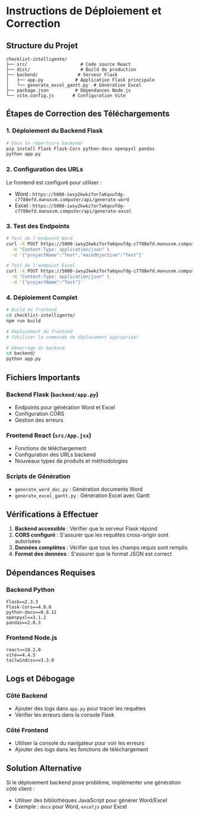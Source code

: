 # Instructions de Déploiement et Correction

## Structure du Projet

```
checklist-intelligente/
├── src/                    # Code source React
├── dist/                   # Build de production
├── backend/               # Serveur Flask
│   ├── app.py            # Application Flask principale
│   └── generate_excel_gantt.py  # Génération Excel
├── package.json          # Dépendances Node.js
└── vite.config.js       # Configuration Vite
```

## Étapes de Correction des Téléchargements

### 1. Déploiement du Backend Flask

```bash
# Dans le répertoire backend/
pip install Flask Flask-Cors python-docx openpyxl pandas
python app.py
```

### 2. Configuration des URLs

Le frontend est configuré pour utiliser :
- Word : `https://5000-iwsy2kwkz7or7a6qxufdg-c7788efd.manusvm.computer/api/generate-word`
- Excel : `https://5000-iwsy2kwkz7or7a6qxufdg-c7788efd.manusvm.computer/api/generate-excel`

### 3. Test des Endpoints

```bash
# Test de l'endpoint Word
curl -X POST https://5000-iwsy2kwkz7or7a6qxufdg-c7788efd.manusvm.computer/api/generate-word \
  -H "Content-Type: application/json" \
  -d '{"projectName":"Test","mainObjective":"Test"}'

# Test de l'endpoint Excel  
curl -X POST https://5000-iwsy2kwkz7or7a6qxufdg-c7788efd.manusvm.computer/api/generate-excel \
  -H "Content-Type: application/json" \
  -d '{"projectName":"Test"}'
```

### 4. Déploiement Complet

```bash
# Build du frontend
cd checklist-intelligente/
npm run build

# Déploiement du frontend
# (Utiliser la commande de déploiement appropriée)

# Démarrage du backend
cd backend/
python app.py
```

## Fichiers Importants

### Backend Flask (`backend/app.py`)
- Endpoints pour génération Word et Excel
- Configuration CORS
- Gestion des erreurs

### Frontend React (`src/App.jsx`)
- Fonctions de téléchargement
- Configuration des URLs backend
- Nouveaux types de produits et méthodologies

### Scripts de Génération
- `generate_word_doc.py` : Génération documents Word
- `generate_excel_gantt.py` : Génération Excel avec Gantt

## Vérifications à Effectuer

1. **Backend accessible** : Vérifier que le serveur Flask répond
2. **CORS configuré** : S'assurer que les requêtes cross-origin sont autorisées
3. **Données complètes** : Vérifier que tous les champs requis sont remplis
4. **Format des données** : S'assurer que le format JSON est correct

## Dépendances Requises

### Backend Python
```
Flask==2.3.3
Flask-Cors==4.0.0
python-docx==0.8.11
openpyxl==3.1.2
pandas==2.0.3
```

### Frontend Node.js
```
react==18.2.0
vite==4.4.5
tailwindcss==3.3.0
```

## Logs et Débogage

### Côté Backend
- Ajouter des logs dans `app.py` pour tracer les requêtes
- Vérifier les erreurs dans la console Flask

### Côté Frontend
- Utiliser la console du navigateur pour voir les erreurs
- Ajouter des logs dans les fonctions de téléchargement

## Solution Alternative

Si le déploiement backend pose problème, implémenter une génération côté client :
- Utiliser des bibliothèques JavaScript pour générer Word/Excel
- Exemple : `docx` pour Word, `exceljs` pour Excel

